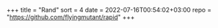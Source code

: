 +++
title = "Rand"
sort = 4
date = 2022-07-16T00:54:02+03:00
repo = "https://github.com/flyingmutant/rapid"
+++

